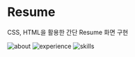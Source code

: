 # Resume
CSS, HTML을 활용한 간단 Resume 화면 구현

![about](https://user-images.githubusercontent.com/98948416/235356058-c35ce277-ba32-4aaf-a215-0b359928d724.png)
![experience](https://user-images.githubusercontent.com/98948416/235356061-97c292d0-ed94-4534-9e2c-a48367d58852.png)
![skills](https://user-images.githubusercontent.com/98948416/235356064-c6c4e40a-0ffd-450c-83f2-d70b902bb0e2.png)
